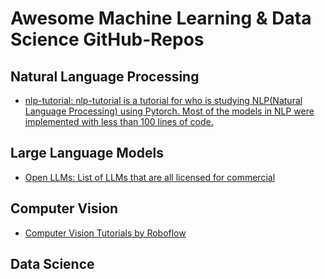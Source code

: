 # Awesome Machine Learning & Data Science GitHub-Repos

## Natural Language Processing ##
* [nlp-tutorial: nlp-tutorial is a tutorial for who is studying NLP(Natural Language Processing) using Pytorch. Most of the models in NLP were implemented with less than 100 lines of code.](https://github.com/graykode/nlp-tutorial)


## Large Language Models ##
* [Open LLMs: List of LLMs that are all licensed for commercial](https://github.com/eugeneyan/open-llms)

## Computer Vision ## 
* [Computer Vision Tutorials by Roboflow](https://github.com/roboflow/notebooks)

## Data Science ##


